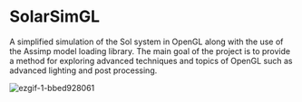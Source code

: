 # SolarSimGL

A simplified simulation of the Sol system in OpenGL along with the use of the Assimp model loading library. The main goal of the project is to provide a method for exploring advanced techniques and topics of OpenGL such as advanced lighting and post processing.

![ezgif-1-bbed928061](https://github.com/user-attachments/assets/b53c6118-13af-47f6-b87e-b709b8fa2f6c)
